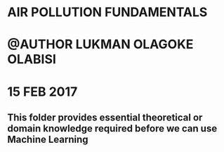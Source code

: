 
# AIR POLLUTION FUNDAMENTALS
# @AUTHOR LUKMAN OLAGOKE OLABISI
# 15 FEB 2017


## This folder provides essential theoretical or domain  knowledge required before we can use Machine Learning
